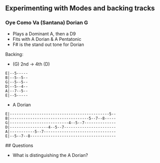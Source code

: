 
## Experimenting with Modes and backing tracks

### Oye Como Va (Santana) Dorian G

- Plays a Dominant A, then a D9
- Fits with A Dorian & A Pentatonic
- F# is the stand out tone for Dorian

Backing:

- (G) 2nd -> 4th (D)

```
E|--5-----
B|--5--5--
G|--5--5--
D|--5--4--
A|--7--5--
E|--5-----
```

- A Dorian

```
E|--------------------------------------------5--
B|-----------------------------------5--7--8-----
G|--------------------------4--5--7--------------
D|-----------------4--5--7-----------------------
A|-----------5--7--------------------------------
E|--5--7--8--------------------------------------
```

## Questions

- What is distinguishing the A Dorian?
